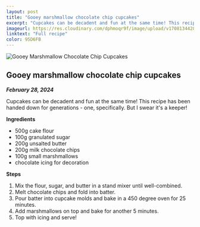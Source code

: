```yaml
---
layout: post
title: "Gooey marshmallow chocolate chip cupcakes"
excerpt: "Cupcakes can be decadent and fun at the same time! This recipe has been handed down for generations - one, specifically. But I swear it's a keeper!"
imageurl: https://res.cloudinary.com/dphmoqr9f/image/upload/v1708134428/Katelyn%20Smith%20Bakes/chocolate-marshmallow-cupcakes.jpg
linktext: "Full recipe"
color: 95D6FB
---
```


<div>
  <img 
    src="https://res.cloudinary.com/dphmoqr9f/image/upload/v1708134428/Katelyn%20Smith%20Bakes/chocolate-marshmallow-cupcakes.jpg" 
    alt="Gooey Marshmallow Chocolate Chip Cupcakes" 
  />
</div>

## Gooey marshmallow chocolate chip cupcakes

**_February 28, 2024_**

Cupcakes can be decadent and fun at the same time! This recipe has been handed down for generations - one, specifically. But I swear it's a keeper!

**Ingredients**

- 500g cake flour
- 100g granulated sugar
- 200g unsalted butter
- 200g milk chocolate chips
- 100g small marshmallows
- chocolate icing for decoration

**Steps**

1. Mix the flour, sugar, and butter in a stand mixer until well-combined.
2. Melt chocolate chips and fold into batter.
3. Pour batter into cupcake molds and bake in a 450 degree oven for 25 minutes.
4. Add marshmallows on top and bake for another 5 minutes.
5. Top with icing and serve!
